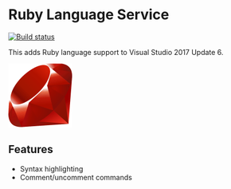 # Ruby Language Service

[![Build status](https://ci.appveyor.com/api/projects/status/bn2pfammoonfe67y?svg=true)](https://ci.appveyor.com/project/madskristensen/rubylanguageservice)

This adds Ruby language support to Visual Studio 2017 Update 6.

![Ruby](src/Resources/Icon.png)

## Features

- Syntax highlighting
- Comment/uncomment commands
